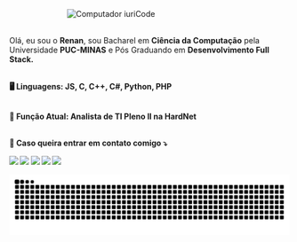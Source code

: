 <img src="https://media4.giphy.com/media/juua9i2c2fA0AIp2iq/giphy.gif" min-width="400px" max-width="400px" width="400px" align="right" alt="Computador iuriCode">

<p align="left"> 
  <br><br>Olá, eu sou o <strong>Renan</strong>, sou Bacharel em <strong>Ciência da Computação</strong> pela Universidade <strong>PUC-MINAS</strong> e Pós Graduando em <strong>Desenvolvimento Full Stack<strong>.<br><br>
</p>

<p align="left">
  🖥️ Linguagens: <strong>JS, C, C++, C#, Python, PHP</strong><br><br>
</p>

<p align="left">
  💼 Função Atual: <strong>Analista de TI Pleno II na HardNet</strong><br><br>
</p>

<p align="left">
  📩 Caso queira entrar em contato comigo ⤵️
</p>

<p align="left">
  <a href="mailto:renanferreirameira@hotmail.com" alt="Email">
  <img src="https://img.shields.io/badge/Microsoft_Outlook-0078D4?style=for-the-badge&logo=microsoft-outlook&logoColor=white" /></a>

  <a href="https://api.whatsapp.com/send?phone=5535991269402" alt="WhatsApp">
  <img src="https://img.shields.io/badge/WhatsApp-25D366?style=for-the-badge&logo=whatsapp&logoColor=white"/></a>

  <a href="https://www.instagram.com/renanfemeira/" alt="Instagram">
  <img src="https://img.shields.io/badge/Instagram-E4405F?style=for-the-badge&logo=instagram&logoColor=white"/></a>
  
   <a href="https://www.facebook.com/renan.ferreirameira/" alt="Facebook">
  <img src="https://img.shields.io/badge/Facebook-1877F2?style=for-the-badge&logo=facebook&logoColor=white"/></a>

  <a href="https://www.linkedin.com/in/renanferreirameira/" alt="Linkedin">
  <img src="https://img.shields.io/badge/LinkedIn-0077B5?style=for-the-badge&logo=linkedin&logoColor=white"/></a>
  
</p>

<img src="https://raw.githubusercontent.com/RenanR23/RenanR23/output/snake.svg" alt="Snake animation" />
